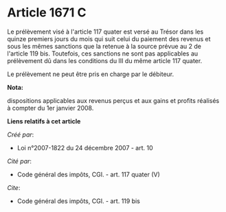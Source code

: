 # Article 1671 C

Le prélèvement visé à l'article 117 quater est versé au Trésor dans les quinze premiers jours du mois qui suit celui du
paiement des revenus et sous les mêmes sanctions que la retenue à la source prévue au 2 de l'article 119 bis. Toutefois, ces
sanctions ne sont pas applicables au prélèvement dû dans les conditions du III du même article 117 quater. 

Le prélèvement ne peut être pris en charge par le débiteur.

**Nota:**

dispositions applicables aux revenus perçus et aux gains et profits réalisés à compter du 1er janvier 2008.

**Liens relatifs à cet article**

_Créé par_:

  - Loi n°2007-1822 du 24 décembre 2007 - art. 10

_Cité par_:

  - Code général des impôts, CGI. - art. 117 quater (V)

_Cite_:

  - Code général des impôts, CGI. - art. 119 bis
